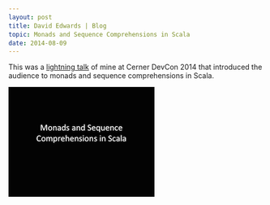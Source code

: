```yaml
---
layout: post
title: David Edwards | Blog
topic: Monads and Sequence Comprehensions in Scala
date: 2014-08-09
---
```

This was a [lightning talk](https://dl.dropboxusercontent.com/u/6310959/monads-sequence-comprehensions-scala.pdf) of mine at Cerner DevCon 2014 that introduced the audience to monads and sequence comprehensions in Scala.

[![Monads and Sequence Comprehensions in Scala](/images/monads-sequence-comprehensions-scala.png)](https://dl.dropboxusercontent.com/u/6310959/monads-sequence-comprehensions-scala.pdf "Monads and Sequence Comprehensions in Scala")
